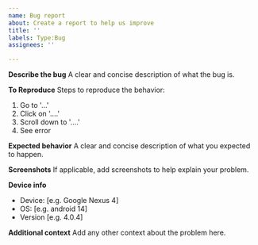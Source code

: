 ```yaml
---
name: Bug report
about: Create a report to help us improve
title: ''
labels: Type:Bug
assignees: ''

---
```


**Describe the bug**
A clear and concise description of what the bug is.

**To Reproduce**
Steps to reproduce the behavior:
1. Go to '...'
2. Click on '....'
3. Scroll down to '....'
4. See error

**Expected behavior**
A clear and concise description of what you expected to happen.

**Screenshots**
If applicable, add screenshots to help explain your problem.

**Device info**
 - Device: [e.g. Google Nexus 4]
 - OS: [e.g. android 14]
 - Version [e.g. 4.0.4]

**Additional context**
Add any other context about the problem here.

